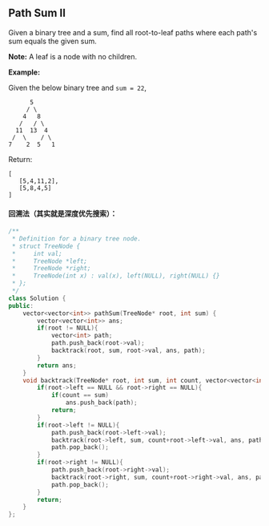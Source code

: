 ## Path Sum II

Given a binary tree and a sum, find all root-to-leaf paths where each path's sum equals the given sum.

**Note:** A leaf is a node with no children.

**Example:**

Given the below binary tree and `sum = 22`,

```
      5
     / \
    4   8
   /   / \
  11  13  4
 /  \    / \
7    2  5   1
```

Return:

```
[
   [5,4,11,2],
   [5,8,4,5]
]
```

#### 回溯法（其实就是深度优先搜索）：

```c++
/**
 * Definition for a binary tree node.
 * struct TreeNode {
 *     int val;
 *     TreeNode *left;
 *     TreeNode *right;
 *     TreeNode(int x) : val(x), left(NULL), right(NULL) {}
 * };
 */
class Solution {
public:
    vector<vector<int>> pathSum(TreeNode* root, int sum) {
        vector<vector<int>> ans;
        if(root != NULL){
            vector<int> path;
            path.push_back(root->val);
            backtrack(root, sum, root->val, ans, path);
        }
        return ans;
    }
    void backtrack(TreeNode* root, int sum, int count, vector<vector<int>> &ans,vector<int> &path){
        if(root->left == NULL && root->right == NULL){
            if(count == sum)
                ans.push_back(path);
            return;
        }
        if(root->left != NULL){
            path.push_back(root->left->val);
            backtrack(root->left, sum, count+root->left->val, ans, path);
            path.pop_back();
        }
        if(root->right != NULL){
            path.push_back(root->right->val);
            backtrack(root->right, sum, count+root->right->val, ans, path);
            path.pop_back();
        }
        return;
    }
};
```

